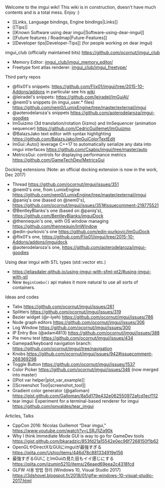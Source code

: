 Welcome to the imgui wiki!
This wiki is in construction, doesn't have much contents and is a total mess. Enjoy :)

- [[Links, Language bindings, Engine bindings|Links]]
- [[Tips]]
- [[Known Software using dear imgui|Software-using-dear-imgui]]
- [[Future features / Roadmap|Future-Features]]
- [[Developer tips|Developer-Tips]] (for people working _on_ dear imgui)

imgui_club (officially maintained bits)
https://github.com/ocornut/imgui_club

- Memory Editor: [imgui_club/imgui_memory_editor/](https://github.com/ocornut/imgui_club/tree/master/imgui_memory_editor)
- Freetype font atlas renderer: [imgui_club/imgui_freetype/](https://github.com/ocornut/imgui_club/tree/master/imgui_freetype)

Third party repos

- @flix01's snippets: https://github.com/Flix01/imgui/tree/2015-10-Addons/addons in particular see his [wiki](https://github.com/Flix01/imgui/wiki/ImGui-Addons-Branch-Home)
- @leiradel's snippets: https://github.com/leiradel/ImGuiAl/
- @nem0's snippets (in imgui_user.* files) https://github.com/nem0/LumixEngine/tree/master/external/imgui
- @aoterodelaroza's snippets https://github.com/aoterodelaroza/imgui-goodies
- ImGuizmo (3d translation/rotation Gizmo) and ImSequencer (animation sequencer) https://github.com/CedricGuillemet/ImGuizmo
- @BalazsJako text editor with syntax highlighting https://github.com/BalazsJako/ImGuiColorTextEdit
- ImGui::Auto() leverage C++17 to automatically serialize any data into imgui interfaces https://github.com/Csabix/imgui/tree/master/auto
- MetricsGui: controls for displaying performance metrics https://github.com/GameTechDev/MetricsGui

Docking extensions
(Note: an official docking extension is now in the work, Dec 2017)
- Thread https://github.com/ocornut/imgui/issues/351
- @nem0's one, from LumixEngine https://github.com/nem0/LumixEngine/tree/master/external/imgui
- @paniq's one (based on @nem0's), https://github.com/ocornut/imgui/issues/351#issuecomment-219775521
- @BentleyBlanks's one (based on @paniq's), https://github.com/BentleyBlanks/imguiDock
- @thennequin's one, with OS window managing https://github.com/thennequin/ImWindow
- @edin-purkovic's one https://github.com/edin-purkovic/ImGuiDock
- @flix01's one, https://github.com/Flix01/imgui/tree/2015-10-Addons/addons/imguidock
- @aoterodelaroza's one, https://github.com/aoterodelaroza/imgui-goodies

Using dear imgui with STL types (std::vector etc.)

- https://eliasdaler.github.io/using-imgui-with-sfml-pt2/#using-imgui-with-stl
- New `BeginCombo()` api makes it more natural to use all sorts of containers.

Ideas and codes

- Tabs https://github.com/ocornut/imgui/issues/261
- Splitters https://github.com/ocornut/imgui/issues/319
- Bezier widget (@r-lyeh) https://github.com/ocornut/imgui/issues/786
- Node graph editors https://github.com/ocornut/imgui/issues/306
- Log Window https://github.com/ocornut/imgui/issues/300
- IP Entry Box (@adam4813) https://github.com/ocornut/imgui/issues/388
- Pie menu test https://github.com/ocornut/imgui/issues/434
- Gamepad/keyboard navigation branch: https://github.com/ocornut/imgui/tree/navigation
- Knobs https://github.com/ocornut/imgui/issues/942#issuecomment-268369298
- Toggle Button https://github.com/ocornut/imgui/issues/1537
- Color Picker https://github.com/ocornut/imgui/issues/346 (now merged into master)
- [[Plot var helper|plot_var_example]]
- [[Screenshot Tool|screenshot_tool]]
- Gradient color generator (@galloman) https://gist.github.com/Galloman/8a5d179e432e062550972afcd1ecf112
- tear imgui: Experiment for a terminal-based renderer for imgui https://github.com/jonvaldes/tear_imgui

Articles, Talks
- CppCon 2016: Nicolas Guillemot “Dear imgui," https://www.youtube.com/watch?v=LSRJ1jZq90k
- Why I think Immediate Mode GUI is way to go for GameDev tools https://gist.github.com/bkaradzic/853fd21a15542e0ec96f7268150f1b62
- OpenGLやDirectXなGUIにimguiが最強すぎる https://qiita.com/Ushio/items/446d78c881334919e156
- 最強すぎるGUIことImGuiの見た目もイイ感じにする https://qiita.com/izumin5210/items/26eaed69eea2c4318fcd
- GLFW 사용 방법 정리 (Windows 10, Visual Studio 2017) https://3dshovel.blogspot.fr/2018/01/glfw-windows-10-visual-studio-2017.html
